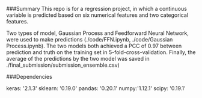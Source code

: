 ###Summary
This repo is for a regression project, in which a continuous variable is predicted based on six numerical features and two categorical features.

Two types of model, Gaussian Process and Feedforward Neural Network, were used to make predictions (./code/FFN.ipynb, ./code/Gaussian Process.ipynb). The two models both achieved a PCC of 0.97 between prediction and truth on the training set in 5-fold-cross-validation. Finally, the average of the predictions by the two model was saved in ./final_submission/submission_ensemble.csv)


###Dependencies

keras: '2.1.3'
sklearn: '0.19.0'
pandas: '0.20.1'
numpy:'1.12.1'
scipy: '0.19.1'

